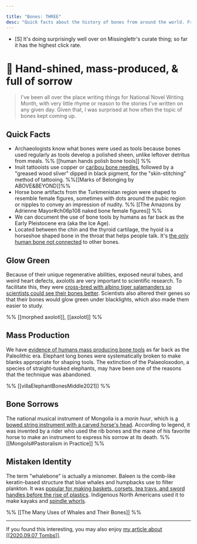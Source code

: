 ```yaml
---

title: "Bones: THREE" 
desc: "Quick facts about the history of bones from around the world. From the Ice Age to genetically engineered glows."
---
```


- [S] It's doing surprisingly well over on Missinglettr's curate thing; so far it has the highest click rate. 

# 📗 Hand-shined, mass-produced, & full of sorrow

> I've been all over the place writing things for National Novel Writing Month, with very little rhyme or reason to the stories I've written on any given day. Given that, I was surprised at how often the topic of bones kept coming up. 

## Quick Facts
 
- Archaeologists know what bones were used as tools because bones used regularly as tools develop a polished sheen, unlike leftover detritus from meals. %% [[human hands polish bone tools]] %%
- Inuit tattooists use copper or [caribou bone needles](https://arcticjournal.ca/featured/marks-of-belonging), followed by a "greased wood sliver" dipped in black pigment, for the "skin-stitching" method of tattooing. %%[[Marks of Belonging by ABOVE&BEYOND]]%%
- Horse bone artifacts from the Turkmenistan region were shaped to resemble female figures, sometimes with dots around the pubic region or nipples to convey an impression of nudity. %% [[The Amazons by Adrienne Mayor#ch06p108 naked bone female figures]] %%
- We can document the use of bone tools by humans as far back as the Early Pleistocene era (aka the Ice Age). 
- Located between the chin and the thyroid cartilage, the hyoid is a horseshoe shaped bone in the throat that helps people talk. It's [the only human bone not connected](https://www.ibji.com/blog/orthopedic-care/did-you-know-8-interesting-facts-about-bones/) to other bones.

## Glow Green

Because of their unique regenerative abilities, exposed neural tubes, and weird heart defects, axolotls are very important to scientific research. To facilitate this, they were [cross-bred with albino tiger salamanders so scientists could see their bones better](https://reddit.com/r/Awwducational/comments/qunh5l/a_lot_of_people_requested_that_i_post_this_here). Scientists also altered their genes so that their bones would glow green under blacklights, which also made them easier to study. 

%% [[morphed axolotl]], [[axolotl]] %%

## Mass Production

We have [evidence of humans mass producing bone tools](https://journals.plos.org/plosone/article?id=10.1371/journal.pone.0256090) as far back as the Paleolithic era. Elephant long bones were systematically broken to make blanks appropriate for shaping tools. The extinction of the Palaeoloxodon, a species of straight-tusked elephants, may have been one of the reasons that the technique was abandoned. 

%% [[villaElephantBonesMiddle2021]] %%

## Bone Sorrows

The national musical instrument of Mongolia is a _morin huur_, which is [a bowed string instrument with a carved horse's head](http://countrystudies.us/mongolia/39.htm). According to legend, it was invented by a rider who used the rib bones and the mane of his favorite horse to make an instrument to express his sorrow at its death. %% [[Mongols#Pastoralism in Practice]] %%

## Mistaken Identity

The term "whalebone" is actually a misnomer. Baleen is the comb-like keratin-based structure that blue whales and humpbacks use to filter plankton. It was [popular for making baskets, corsets, tea trays, and sword handles before the rise of plastics](https://www.conservation-wiki.com/wiki/Baleen). Indigenous North Americans used it to make kayaks and [spindle whorls](https://staff.royalbcmuseum.bc.ca/2018/10/11/spindle-whorls-of-british-columbia-part-2/). 

%% [[The Many Uses of Whales and Their Bones]] %%

***

<div class=infobox>If you found this interesting, you may also enjoy <a href="">my article about [[2020.09.07 Tombs]]</a>.</div>
